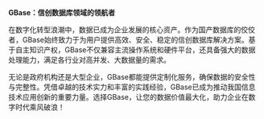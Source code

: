 **GBase：信创数据库领域的领航者**

在数字化转型浪潮中，数据已成为企业发展的核心资产。作为国产数据库的佼佼者，GBase始终致力于为用户提供高效、安全、稳定的信创数据库解决方案。基于自主知识产权，GBase不仅兼容主流操作系统和硬件平台，还具备强大的数据处理能力，满足各行业对高并发、大数据量的需求。

无论是政府机构还是大型企业，GBase都能提供定制化服务，确保数据的安全性与完整性。凭借卓越的技术实力和丰富的实践经验，GBase已成为推动我国信息技术应用创新的重要力量。选择GBase，让您的数据价值最大化，助力企业在数字时代乘风破浪！